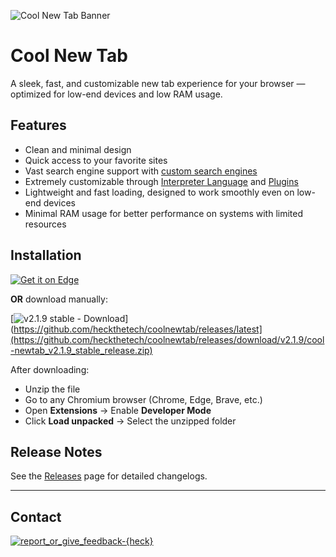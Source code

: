 ![Cool New Tab Banner](https://heckthetech.github.io/coolnewtab/useless/thumbnail.png)

# Cool New Tab

A sleek, fast, and customizable new tab experience for your browser — optimized for low-end devices and low RAM usage.

## Features

- Clean and minimal design  
- Quick access to your favorite sites  
- Vast search engine support with [custom search engines](https://heckthetech.github.io/coolnewtab/wiki/searchengine)  
- Extremely customizable through [Interpreter Language](https://heckthetech.github.io/coolnewtab/interpreterlanguage.html) and [Plugins](https://heckthetech.github.io/coolnewtab/pluginstore/)  
- Lightweight and fast loading, designed to work smoothly even on low-end devices  
- Minimal RAM usage for better performance on systems with limited resources  

## Installation

[![Get it on Edge](https://heckthetech.github.io/coolnewtab/useless/getonedge.png)](https://microsoftedge.microsoft.com/addons/detail/cool-new-tab/felhaffgopblgagelfogooobffpmcbjj)

**OR** download manually:

[![v2.1.9 stable - Download](https://img.shields.io/badge/v2.1.9%20stable-Download%20Zip-blue?style=for-the-badge&logo=github)](https://github.com/heckthetech/coolnewtab/releases/latest](https://github.com/heckthetech/coolnewtab/releases/download/v2.1.9/cool-newtab_v2.1.9_stable_release.zip)

After downloading:
- Unzip the file  
- Go to any Chromium browser (Chrome, Edge, Brave, etc.)  
- Open **Extensions** → Enable **Developer Mode**  
- Click **Load unpacked** → Select the unzipped folder  

## Release Notes

See the [Releases](https://github.com/heckthetech/coolnewtab/releases) page for detailed changelogs.

---

## Contact

[![report_or_give_feedback-{heck}](https://img.shields.io/badge/report_or_give_feedback-%7Bheck%7D-blue?logo=github&style=for-the-badge)](https://github.com/heckthetech/report)
